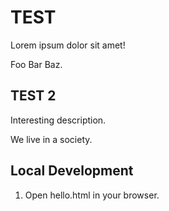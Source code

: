 # TEST

Lorem ipsum dolor sit amet!

Foo Bar Baz.

## TEST 2

Interesting description.

We live in a society.

## Local Development

1. Open hello.html in your browser.
